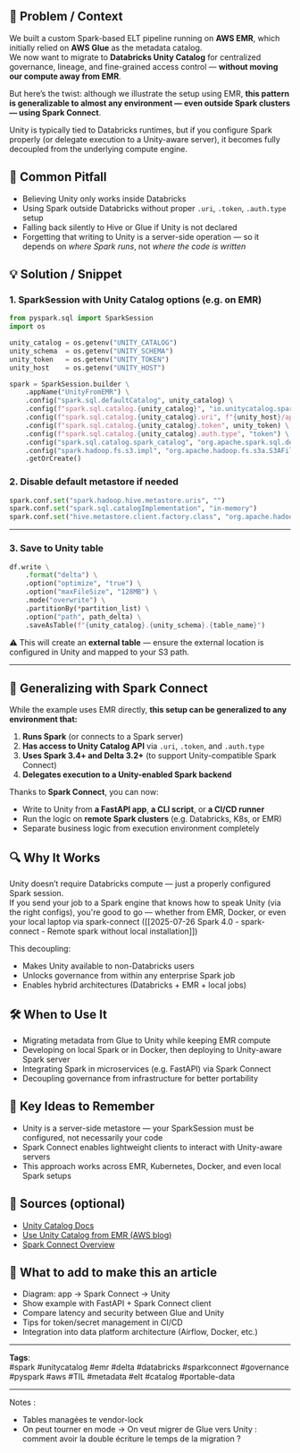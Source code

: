 
## 🎯 Problem / Context  
We built a custom Spark-based ELT pipeline running on **AWS EMR**, which initially relied on **AWS Glue** as the metadata catalog.  
We now want to migrate to **Databricks Unity Catalog** for centralized governance, lineage, and fine-grained access control — **without moving our compute away from EMR**.

But here’s the twist: although we illustrate the setup using EMR, **this pattern is generalizable to almost any environment — even outside Spark clusters — using Spark Connect**.

Unity is typically tied to Databricks runtimes, but if you configure Spark properly (or delegate execution to a Unity-aware server), it becomes fully decoupled from the underlying compute engine.

## 🐛 Common Pitfall  
- Believing Unity only works inside Databricks  
- Using Spark outside Databricks without proper `.uri`, `.token`, `.auth.type` setup  
- Falling back silently to Hive or Glue if Unity is not declared  
- Forgetting that writing to Unity is a server-side operation — so it depends on *where Spark runs*, not *where the code is written*

## 💡 Solution / Snippet  

### 1. SparkSession with Unity Catalog options (e.g. on EMR)

```python
from pyspark.sql import SparkSession
import os

unity_catalog = os.getenv("UNITY_CATALOG")
unity_schema  = os.getenv("UNITY_SCHEMA")
unity_token   = os.getenv("UNITY_TOKEN")
unity_host    = os.getenv("UNITY_HOST")

spark = SparkSession.builder \
    .appName("UnityFromEMR") \
    .config("spark.sql.defaultCatalog", unity_catalog) \
    .config(f"spark.sql.catalog.{unity_catalog}", "io.unitycatalog.spark.UCSingleCatalog") \
    .config(f"spark.sql.catalog.{unity_catalog}.uri", f"{unity_host}/api/2.1/unity-catalog") \
    .config(f"spark.sql.catalog.{unity_catalog}.token", unity_token) \
    .config(f"spark.sql.catalog.{unity_catalog}.auth.type", "token") \
    .config("spark.sql.catalog.spark_catalog", "org.apache.spark.sql.delta.catalog.DeltaCatalog") \
    .config("spark.hadoop.fs.s3.impl", "org.apache.hadoop.fs.s3a.S3AFileSystem") \
    .getOrCreate()
```

### 2. Disable default metastore if needed

```python
spark.conf.set("spark.hadoop.hive.metastore.uris", "")
spark.conf.set("spark.sql.catalogImplementation", "in-memory")
spark.conf.set("hive.metastore.client.factory.class", "org.apache.hadoop.hive.metastore.HiveMetaStoreClientFactory")
```

---

### 3. Save to Unity table

```python
df.write \
    .format("delta") \
    .option("optimize", "true") \
    .option("maxFileSize", "128MB") \
    .mode("overwrite") \
    .partitionBy(*partition_list) \
    .option("path", path_delta) \
    .saveAsTable(f"{unity_catalog}.{unity_schema}.{table_name}")
```

⚠️ This will create an **external table** — ensure the external location is configured in Unity and mapped to your S3 path.

---

## 🔁 Generalizing with Spark Connect

While the example uses EMR directly, **this setup can be generalized to any environment that:**

1. **Runs Spark** (or connects to a Spark server)
2. **Has access to Unity Catalog API** via `.uri`, `.token`, and `.auth.type`
3. **Uses Spark 3.4+ and Delta 3.2+** (to support Unity-compatible Spark Connect)
4. **Delegates execution to a Unity-enabled Spark backend**

Thanks to **Spark Connect**, you can now:
- Write to Unity from **a FastAPI app**, **a CLI script**, or **a CI/CD runner**
- Run the logic on **remote Spark clusters** (e.g. Databricks, K8s, or EMR)
- Separate business logic from execution environment completely

## 🔍 Why It Works  
Unity doesn’t require Databricks compute — just a properly configured Spark session.  
If you send your job to a Spark engine that knows how to speak Unity (via the right configs), you're good to go — whether from EMR, Docker, or even your local laptop via spark-connect ([[2025-07-26 Spark 4.0 - spark-connect - Remote spark without local installation]])

This decoupling:
- Makes Unity available to non-Databricks users  
- Unlocks governance from within any enterprise Spark job  
- Enables hybrid architectures (Databricks + EMR + local jobs)

## 🛠️ When to Use It  
- Migrating metadata from Glue to Unity while keeping EMR compute  
- Developing on local Spark or in Docker, then deploying to Unity-aware Spark server  
- Integrating Spark in microservices (e.g. FastAPI) via Spark Connect  
- Decoupling governance from infrastructure for better portability  

## 🧠 Key Ideas to Remember  
- Unity is a server-side metastore — your SparkSession must be configured, not necessarily your code  
- Spark Connect enables lightweight clients to interact with Unity-aware servers  
- This approach works across EMR, Kubernetes, Docker, and even local Spark setups  

## 📝 Sources (optional)  
- [Unity Catalog Docs](https://docs.databricks.com/data-governance/unity-catalog/index.html)  
- [Use Unity Catalog from EMR (AWS blog)](https://aws.amazon.com/blogs/big-data/use-databricks-unity-catalog-open-apis-for-spark-workloads-on-amazon-emr/)  
- [Spark Connect Overview](https://spark.apache.org/docs/latest/spark-connect.html)

## 📝 What to add to make this an article  
- Diagram: app → Spark Connect → Unity  
- Show example with FastAPI + Spark Connect client  
- Compare latency and security between Glue and Unity  
- Tips for token/secret management in CI/CD  
- Integration into data platform architecture (Airflow, Docker, etc.)


---

**Tags**:  
#spark #unitycatalog #emr #delta #databricks #sparkconnect #governance #pyspark #aws #TIL #metadata #elt #catalog #portable-data


--- 

Notes : 
- Tables managées te vendor-lock
- On peut tourner en mode -> On veut migrer de Glue vers Unity : comment avoir la double écriture le temps de la migration ? 